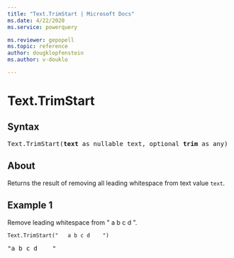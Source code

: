 ```yaml
---
title: "Text.TrimStart | Microsoft Docs"
ms.date: 4/22/2020
ms.service: powerquery

ms.reviewer: gepopell
ms.topic: reference
author: dougklopfenstein
ms.author: v-douklo

---
```

# Text.TrimStart

## Syntax

<pre>
Text.TrimStart(<b>text</b> as nullable text, optional <b>trim</b> as any) as nullable text
</pre>
  
## About  
Returns the result of removing all leading whitespace from text value `text`.

## Example 1
Remove leading whitespace from " a b c d ".

```powerquery-m
Text.TrimStart("   a b c d    ")
```

<pre>
"a b c d    "
</pre>
